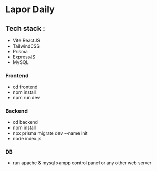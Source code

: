 # Lapor Daily
 ## Tech stack :
 - Vite ReactJS
 - TailwindCSS
 - Prisma
 - ExpressJS
 - MySQL
   
### Frontend
- cd frontend
- npm install
- npm run dev

### Backend
- cd backend
- npm install
- npx prisma migrate dev --name init
- node index.js

### DB
- run apache & mysql xampp control panel or any other web server
